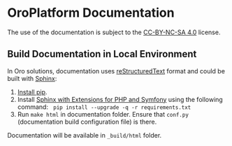 # OroPlatform Documentation

The use of the documentation is subject to the [CC-BY-NC-SA 4.0](./LICENSE) license.

## Build Documentation in Local Environment

In Oro solutions, documentation uses [reStructuredText](http://docutils.sourceforge.net/rst.html) format and
could be built with [Sphinx](http://sphinx-doc.org/):

1. [Install pip](https://pip.pypa.io/en/stable/installing/).
2. Install [Sphinx with Extensions for PHP and Symfony](https://github.com/fabpot/sphinx-php) using the following command:
   `pip install --upgrade -q -r requirements.txt`
3. Run `make html` in documentation folder. Ensure that `conf.py` (documentation build configuration file) is there.


Documentation will be available in `_build/html` folder.
